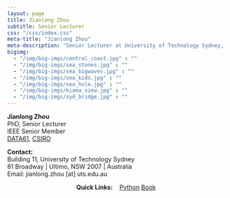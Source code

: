 ```yaml
---
layout: page
title: Jianlong Zhou
subtitle: Senior Lecturer
css: "/css/index.css"
meta-title: "Jianlong Zhou"
meta-description: "Senior Lecturer at University of Technology Sydney, Australia."
bigimg:
  - "/img/big-imgs/central_coast.jpg" : ""
  - "/img/big-imgs/sea_stones.jpg" : ""
  - "/img/big-imgs/sea_bigwaves.jpg" : ""
  - "/img/big-imgs/sea_kids.jpg" : ""
  - "/img/big-imgs/sea_hole.jpg" : ""
  - "/img/big-imgs/kiama_view.jpg" : ""
  - "/img/big-imgs/syd_bridge.jpg" : ""
---
```


**Jianlong Zhou**  
PhD, Senior Lecturer  
IEEE Senior Member  
[DATA61](https://www.data61.csiro.au/), [CSIRO](https://www.csiro.au/)

**Contact:**  
Building 11, University of Technology Sydney  
81 Broadway | Ultimo, NSW 2007 | Australia  
Email: jianlong.zhou [at] uts.edu.au

<div style="text-align:center">
<strong>Quick Links:</strong> &nbsp;&nbsp; 
<a href="http://" role="button" class="btn btn-primary">Python</a> 
<a href="http://" role="button" class="btn btn-primary">Book</a> 
</div>
